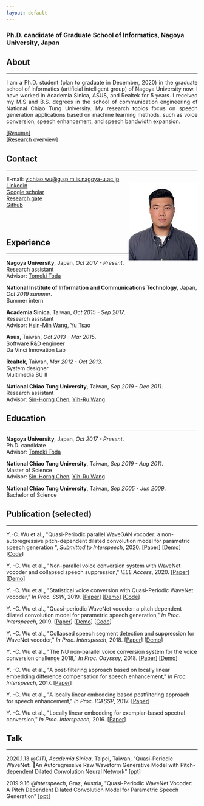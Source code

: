 ```yaml
---
layout: default
---
```

### **Ph.D. candidate of Graduate School of Informatics, Nagoya University, Japan**  

## About
---
<p align="justify"> I am a Ph.D. student (plan to graduate in December, 2020) in the graduate school of informatics (artificial intelligent group) of Nagoya University now. I have worked in Academia Sinica, ASUS, and Realtek for 5 years. I received my M.S and B.S. degrees in the school of communication engineering of National Chiao Tung University. My research topics focus on speech generation applications based on machine learning methods, such as voice conversion, speech enhancement, and speech bandwidth expansion. </p>
<a href="res/download/20200509_CV_YiChiaoWu.pdf" download="CV_YiChiaoWu.pdf">[Resume]</a><br />
<a href="res/download/20200420_Research_YiChiaoWu.pptx" download="Research_YiChiaoWu.pptx">[Research overview]</a>

## Contact
---
E-mail: yichiao.wu@g.sp.m.is.nagoya-u.ac.jp  
<img src="res/figure/YCWU.jpg" align = "right">
[Linkedin](https://www.linkedin.com/in/wuyichiao/)  
[Google scholar](https://scholar.google.co.jp/citations?user=KKaOQVwAAAAJ&hl=zh-TW)  
[Research gate](https://www.researchgate.net/profile/Yi_Chiao_Wu)  
[Github](https://github.com/bigpon)    

<br /> 
<br />   

## Experience  
---

**Nagoya University**, Japan, *Oct 2017 - Present*.  
Research assistant  
Advisor: [Tomoki Toda](https://sites.google.com/site/tomokitoda/home_eng)

**National Institute of Information and Communications Technology**, Japan, *Oct 2019 summer*.  
Summer intern  

**Academia Sinica**, Taiwan, *Oct 2015 - Sep 2017*.  
Research assistant  
Advisor: [Hsin-Min Wang](https://www.iis.sinica.edu.tw/pages/whm/index_en.html), [Yu Tsao](https://www.citi.sinica.edu.tw/pages/yu.tsao/index_en.html)  

**Asus**, Taiwan, *Oct 2013 - Mar 2015*.  
Software R&D engineer  
Da Vinci Innovation Lab  

**Realtek**, Taiwan, *Mar 2012 - Oct 2013*.  
System designer  
Multimedia BU II  

**National Chiao Tung University**, Taiwan, *Sep 2019 - Dec 2011*.  
Research assistant  
Advisor: [Sin-Horng Chen](http://www.eed.nctu.edu.tw/en/faculty/Chen-Sin-Horng-85435692), [Yih-Ru Wang](http://www.eed.nctu.edu.tw/en/faculty/prof/Wang-Yih-Ru-81296519)  

## Education
---
**Nagoya University**, Japan, *Oct 2017 - Present*.  
Ph.D. candidate  
Advisor: [Tomoki Toda](https://sites.google.com/site/tomokitoda/home_eng)  

**National Chiao Tung University**, Taiwan, *Sep 2019 - Aug 2011*.  
Master of Science     
Advisor: [Sin-Horng Chen](http://www.eed.nctu.edu.tw/en/faculty/Chen-Sin-Horng-85435692), [Yih-Ru Wang](http://www.eed.nctu.edu.tw/en/faculty/prof/Wang-Yih-Ru-81296519)  

**National Chiao Tung University**, Taiwan, *Sep 2005 - Jun 2009*.  
Bachelor of Science   

## Publication (selected)
---
Y.-C. Wu et al., "Quasi-Periodic parallel WaveGAN vocoder: a non-autoregressive pitch-dependent dilated convolution model for parametric speech generation ", *Submitted to Interspeech*, 2020. [[Paper](https://arxiv.org/abs/2005.08654)] [[Demo](https://bigpon.github.io/QuasiPeriodicParallelWaveGAN_demo/)] [[Code](https://github.com/bigpon/QPPWG)]  

Y. -C. Wu et al., "Non-parallel voice conversion system with WaveNet vocoder and collapsed speech suppression," *IEEE Access*, 2020. [[Paper](https://ieeexplore.ieee.org/document/9050502)] [[Demo](https://bigpon.github.io/LpcConstrainedWaveNet_demo)]

Y. -C. Wu et al., "Statistical voice conversion with Quasi-Periodic WaveNet vocoder," *In Proc. SSW*, 2019. [[Paper](https://arxiv.org/abs/1907.08940)] [[Demo](https://bigpon.github.io/QuasiPeriodicWaveNet_demo)] [[Code](https://github.com/bigpon/QPNet)]  

Y. -C. Wu et al., "Quasi-periodic WaveNet vocoder: a pitch dependent dilated convolution model for parametric speech generation," *In Proc. Interspeech*, 2019. [[Paper](https://arxiv.org/abs/1907.00797)] [[Demo](https://bigpon.github.io/QuasiPeriodicWaveNet_demo)] [[Code](https://github.com/bigpon/QPNet)]  

Y. -C. Wu et al., "Collapsed speech segment detection and suppression for WaveNet vocoder," *In Proc. Interspeech*, 2018. [[Paper](https://arxiv.org/ftp/arxiv/papers/1804/1804.11055.pdf)] [[Demo](https://bigpon.github.io/LpcConstrainedWaveNet_demo)]    

Y. -C. Wu et al., "The NU non-parallel voice conversion system for the voice conversion challenge 2018," *In Proc. Odyssey*, 2018. [[Paper](https://pdfs.semanticscholar.org/27da/a6ea602fb26e6570c565bdd5ca9aa78207c7.pdf)] [[Demo](https://bigpon.github.io/LpcConstrainedWaveNet_demo)]  

Y. -C. Wu et al., "A post-filtering approach based on locally linear embedding difference compensation for speech enhancement," *In Proc. Interspeech*, 2017. [[Paper](https://www.citi.sinica.edu.tw/papers/yu.tsao/5808-F.pdf)]   

Y. -C. Wu et al., "A locally linear embedding based postfiltering approach for speech enhancement," *In Proc. ICASSP*, 2017. [[Paper](https://www.citi.sinica.edu.tw/papers/yu.tsao/5655-F.pdf)]  

Y. -C. Wu et al., "Locally linear embedding for exemplar-based spectral conversion," *In Proc. Interspeech*, 2016. [[Paper](https://www.iis.sinica.edu.tw/papers/whm/19813-F.pdf)]   

## Talk
---
2020.1.13 @*CITI, Academia Sinica*, Taipei, Taiwan, "Quasi-Periodic WaveNet: An Autoregressive Raw Waveform Generative Model with Pitch-dependent Dilated Convolution Neural Network" <a href="res/download/20200113_QPNet@CITI.pptx" download="20200113_QPNet@CITI.pptx">[ppt]</a>  

2019.9.16 @*Interspeech*, Graz, Austria, "Quasi-Periodic WaveNet Vocoder: A Pitch Dependent Dilated Convolution Model for Parametric Speech Generation" <a href="res/download/20190916_QPNet@Interspeech.pptx" download="20190916_QPNet@Interspeech.pptx">[ppt]</a>
<br />  
<br />  
